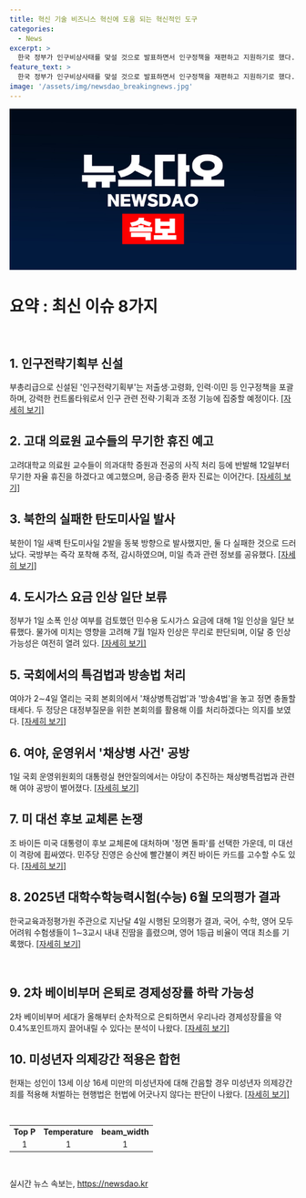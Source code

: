 ```yaml
---
title: 혁신 기술 비즈니스 혁신에 도움 되는 혁신적인 도구
categories:
  - News
excerpt: >
  한국 정부가 인구비상사태를 맞설 것으로 발표하면서 인구정책을 재편하고 지원하기로 했다. 또한 北는 탄도미사일 2발을 발사했으나 1발은 실패하고 평양 인근에 떨어졌다. 정부는 원가 이하 가스요금 7월1일자 인상을 보류했으며, 여야 간의 특검법과 방송법 처리와 관련한 공방이 이뤄지고 있다. 바이든 대통령은 후보교체론에 대응하여 끝까지 간다며 강렬한 대응을 보여주고 있다. 또한 6월 모평의 고 난이도 문항과 2차 베이비부머의 은퇴로 인한 경제성장률에 대한 우려가 제기되고 있는 상황이며, 헌재는 13~16세와의 성관계에 대하여 미성년자 의제강간 적용은 합헌이라는 판결을 내렸다.
feature_text: >
  한국 정부가 인구비상사태를 맞설 것으로 발표하면서 인구정책을 재편하고 지원하기로 했다. 또한 北는 탄도미사일 2발을 발사했으나 1발은 실패하고 평양 인근에 떨어졌다. 정부는 원가 이하 가스요금 7월1일자 인상을 보류했으며, 여야 간의 특검법과 방송법 처리와 관련한 공방이 이뤄지고 있다. 바이든 대통령은 후보교체론에 대응하여 끝까지 간다며 강렬한 대응을 보여주고 있다. 또한 6월 모평의 고 난이도 문항과 2차 베이비부머의 은퇴로 인한 경제성장률에 대한 우려가 제기되고 있는 상황이며, 헌재는 13~16세와의 성관계에 대하여 미성년자 의제강간 적용은 합헌이라는 판결을 내렸다.
image: '/assets/img/newsdao_breakingnews.jpg'
---
```


<p><img src="/assets/img/newsdao_breakingnews.jpg" alt="flaretime 속보" /></p>

<h1 data-ke-size="size26">요약 : 최신 이슈 8가지</h1>

<p data-ke-size="size16">&nbsp;</p>

<h2 data-ke-size="size26">1. <b>인구전략기획부 신설</b></h2>

<p data-ke-size="size16">부총리급으로 신설된 '인구전략기획부'는 저출생·고령화, 인력·이민 등 인구정책을 포괄하며, 강력한 컨트롤타워로서 인구 관련 전략·기획과 조정 기능에 집중할 예정이다.  <a href="https://www.yna.co.kr/view/AKR20240701065151530">[자세히 보기]</a></p>

<h2 data-ke-size="size26">2. <b>고대 의료원 교수들의 무기한 휴진 예고</b></h2>

<p data-ke-size="size16">고려대학교 의료원 교수들이 의과대학 증원과 전공의 사직 처리 등에 반발해 12일부터 무기한 자율 휴진을 하겠다고 예고했으며, 응급·중증 환자 진료는 이어간다.  <a href="https://www.yna.co.kr/view/AKR20240701058400530">[자세히 보기]</a></p>

<h2 data-ke-size="size26">3. <b>북한의 실패한 탄도미사일 발사</b></h2>

<p data-ke-size="size16">북한이 1일 새벽 탄도미사일 2발을 동북 방향으로 발사했지만, 둘 다 실패한 것으로 드러났다. 국방부는 즉각 포착해 추적, 감시하였으며, 미일 측과 관련 정보를 공유했다.  <a href="https://www.yna.co.kr/view/AKR20240701002355504">[자세히 보기]</a></p>

<h2 data-ke-size="size26">4. <b>도시가스 요금 인상 일단 보류</b></h2>

<p data-ke-size="size16">정부가 1일 소폭 인상 여부를 검토했던 민수용 도시가스 요금에 대해 1일 인상을 일단 보류했다. 물가에 미치는 영향을 고려해 7월 1일자 인상은 무리로 판단되며, 이달 중 인상 가능성은 여전히 열려 있다.  <a href="https://www.yna.co.kr/view/AKR20240701054600003">[자세히 보기]</a></p>

<h2 data-ke-size="size26">5. <b>국회에서의 특검법과 방송법 처리</b></h2>

<p data-ke-size="size16">여야가 2∼4일 열리는 국회 본회의에서 '채상병특검법'과 '방송4법'을 놓고 정면 충돌할 태세다. 두 정당은 대정부질문을 위한 본회의를 활용해 이를 처리하겠다는 의지를 보였다.  <a href="https://www.yna.co.kr/view/AKR20240701054400001">[자세히 보기]</a></p>

<h2 data-ke-size="size26">6. <b>여야, 운영위서 '채상병 사건' 공방</b></h2>

<p data-ke-size="size16">1일 국회 운영위원회의 대통령실 현안질의에서는 야당이 추진하는 채상병특검법과 관련해 여야 공방이 벌어졌다.  <a href="https://www.yna.co.kr/view/AKR20240701076800001">[자세히 보기]</a></p>

<h2 data-ke-size="size26">7. <b>미 대선 후보 교체론 논쟁</b></h2>

<p data-ke-size="size16">조 바이든 미국 대통령이 후보 교체론에 대처하며 '정면 돌파'를 선택한 가운데, 미 대선이 격랑에 휩싸였다. 민주당 진영은 승산에 빨간불이 켜진 바이든 카드를 고수할 수도 있다.  <a href="https://www.yna.co.kr/view/AKR20240701082000009">[자세히 보기]</a></p>

<h2 data-ke-size="size26">8. <b>2025년 대학수학능력시험(수능) 6월 모의평가 결과</b></h2>

<p data-ke-size="size16">한국교육과정평가원 주관으로 지난달 4일 시행된 모의평가 결과, 국어, 수학, 영어 모두 어려워 수험생들이 1∼3교시 내내 진땀을 흘렸으며, 영어 1등급 비율이 역대 최소를 기록했다.  <a href="https://www.yna.co.kr/view/AKR20240701079300530">[자세히 보기]</a></p>

<p data-ke-size="size16">&nbsp;</p>

<h2 data-ke-size="size26">9. <b>2차 베이비부머 은퇴로 경제성장률 하락 가능성</b></h2>

<p data-ke-size="size16">2차 베이비부머 세대가 올해부터 순차적으로 은퇴하면서 우리나라 경제성장률을 약 0.4%포인트까지 끌어내릴 수 있다는 분석이 나왔다.  <a href="https://www.yna.co.kr/view/AKR20240701064900002">[자세히 보기]</a></p>

<h2 data-ke-size="size26">10. <b>미성년자 의제강간 적용은 합헌</b></h2>

<p data-ke-size="size16">헌재는 성인이 13세 이상 16세 미만의 미성년자에 대해 간음할 경우 미성년자 의제강간죄를 적용해 처벌하는 현행법은 헌법에 어긋나지 않다는 판단이 나왔다.  <a href="https://www.yna.co.kr/view/AKR20240701075500004">[자세히 보기]</a></p>

<p data-ke-size="size16">&nbsp;</p>

<table>
  <tbody>
    <tr>
      <td style="text-align: center; height: 17px;"><b> Top P</b></td>
      <td style="text-align: center; height: 17px;"><b>Temperature</b></td>
      <td style="text-align: center; height: 17px;"><b>beam_width</b></td>
    </tr>
    <tr>
      <td style="text-align: center; height: 17px;">1</td>
      <td style="text-align: center; height: 17px;">1</td>
      <td style="text-align: center; height: 17px;">1</td>
    </tr>
  </tbody>
</table>

<p data-ke-size="size16">&nbsp;</p>
실시간 뉴스 속보는, <a href="https://newsdao.kr" rel="dofollow">https://newsdao.kr</a>


